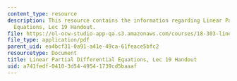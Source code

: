 ```yaml
---
content_type: resource
description: This resource contains the information regarding Linear Partial Differential
  Equations, Lec 19 Handout.
file: https://ol-ocw-studio-app-qa.s3.amazonaws.com/courses/18-303-linear-partial-differential-equations-analysis-and-numerics-fall-2014/a741fedf04103d5449541739cd5baaaf_MIT18_303F14_inhomog_notes.pdf
file_type: application/pdf
parent_uid: ea4bcf31-0a91-a41e-49ca-61feace5bfc2
resourcetype: Document
title: Linear Partial Differential Equations, Lec 19 Handout
uid: a741fedf-0410-3d54-4954-1739cd5baaaf
---
```

